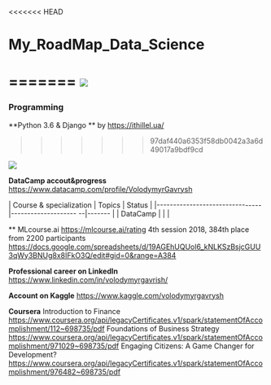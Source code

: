 <<<<<<< HEAD
# My_RoadMap_Data_Science
=======
![](https://raw.githubusercontent.com/VolodymyrGavrysh/My_RoadMap_Data_Science/master/books_to_read/ai.jpg)
===============================================================================================================================
### Programming 
  **Python 3.6 & Django ** by https://ithillel.ua/
>>>>>>> 97daf440a6353f58db0042a3a6d49017a9bdf9cd

![](https://raw.githubusercontent.com/VolodymyrGavrysh/My_RoadMap_Data_Science/master/pictures/ext/.jpeg)


**DataCamp accout&progress**
https://www.datacamp.com/profile/VolodymyrGavrysh 

| Course & specialization        | Topics                | Status |
|--------------------------------|-------------------- --|------- |
| DataCamp                       |                       |        |


** MLcourse.ai https://mlcourse.ai/rating
4th session 2018, 384th place from 2200 participants
https://docs.google.com/spreadsheets/d/19AGEhUQUol6_kNLKSzBsjcGUU3qWy3BNUg8x8IFkO3Q/edit#gid=0&range=A384


**Professional career on LinkedIn**
https://www.linkedin.com/in/volodymyrgavrish/

**Account on Kaggle**
https://www.kaggle.com/volodymyrgavrysh

**Coursera**
Introduction to Finance
https://www.coursera.org/api/legacyCertificates.v1/spark/statementOfAccomplishment/112~698735/pdf
Foundations of Business Strategy
https://www.coursera.org/api/legacyCertificates.v1/spark/statementOfAccomplishment/971029~698735/pdf
Engaging Citizens: A Game Changer for Development?
https://www.coursera.org/api/legacyCertificates.v1/spark/statementOfAccomplishment/976482~698735/pdf
